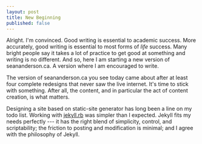 ```yaml
---
layout: post
title: New Beginning
published: false
---
```


Alright. I'm convinced. Good writing is essential to academic success. More accurately, good writing is essential to most forms of *life* success. Many bright people say it takes a lot of practice to get good at something and writing is no different. And so, here I am starting a new version of seananderson.ca. A version where I am encouraged to write.

The version of seananderson.ca you see today came about after at least four complete redesigns that never saw the live internet. It's time to stick with something. After all, the content, and in particular the act of content creation, is what matters.

Designing a site based on static-site generator has long been a line on my todo list. Working with [jekyll.rb] was simpler than I expected. Jekyll fits my needs perfectly --- it has the right blend of simplicity, control, and scriptability; the friction to posting and modification is minimal; and I agree with the philosophy of Jekyll.

[jekyll.rb]: http://jekyllrb.com/
